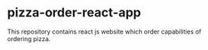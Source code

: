 # pizza-order-react-app
This repository contains react js website which order capabilities of ordering pizza.
